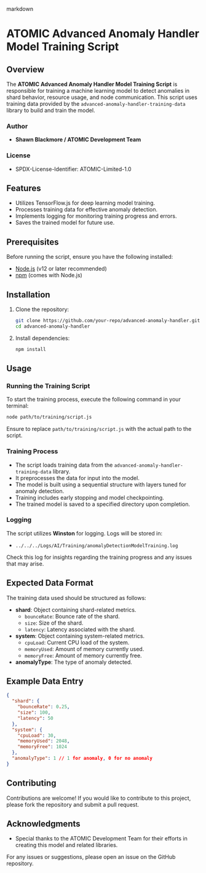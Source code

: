 markdown
# ATOMIC Advanced Anomaly Handler Model Training Script

## Overview

The **ATOMIC Advanced Anomaly Handler Model Training Script** is responsible for training a machine learning model to detect anomalies in shard behavior, resource usage, and node communication. This script uses training data provided by the `advanced-anomaly-handler-training-data` library to build and train the model.

### Author

- **Shawn Blackmore / ATOMIC Development Team**

### License

- SPDX-License-Identifier: ATOMIC-Limited-1.0

## Features

- Utilizes TensorFlow.js for deep learning model training.
- Processes training data for effective anomaly detection.
- Implements logging for monitoring training progress and errors.
- Saves the trained model for future use.

## Prerequisites

Before running the script, ensure you have the following installed:

- [Node.js](https://nodejs.org/) (v12 or later recommended)
- [npm](https://www.npmjs.com/get-npm) (comes with Node.js)

## Installation

1. Clone the repository:

   ```bash
   git clone https://github.com/your-repo/advanced-anomaly-handler.git
   cd advanced-anomaly-handler
   ```

2. Install dependencies:

   ```bash
   npm install
   ```

## Usage

### Running the Training Script

To start the training process, execute the following command in your terminal:

```bash
node path/to/training/script.js
```

Ensure to replace `path/to/training/script.js` with the actual path to the script.

### Training Process

- The script loads training data from the `advanced-anomaly-handler-training-data` library.
- It preprocesses the data for input into the model.
- The model is built using a sequential structure with layers tuned for anomaly detection.
- Training includes early stopping and model checkpointing.
- The trained model is saved to a specified directory upon completion.

### Logging

The script utilizes **Winston** for logging. Logs will be stored in:
- `../../../Logs/AI/Training/anomalyDetectionModelTraining.log`

Check this log for insights regarding the training progress and any issues that may arise.

## Expected Data Format

The training data used should be structured as follows:

- **shard**: Object containing shard-related metrics.
  - `bounceRate`: Bounce rate of the shard.
  - `size`: Size of the shard.
  - `latency`: Latency associated with the shard.
- **system**: Object containing system-related metrics.
  - `cpuLoad`: Current CPU load of the system.
  - `memoryUsed`: Amount of memory currently used.
  - `memoryFree`: Amount of memory currently free.
- **anomalyType**: The type of anomaly detected.

## Example Data Entry

```json
{
  "shard": {
    "bounceRate": 0.25,
    "size": 100,
    "latency": 50
  },
  "system": {
    "cpuLoad": 30,
    "memoryUsed": 2048,
    "memoryFree": 1024
  },
  "anomalyType": 1 // 1 for anomaly, 0 for no anomaly
}
```

## Contributing

Contributions are welcome! If you would like to contribute to this project, please fork the repository and submit a pull request.

## Acknowledgments

- Special thanks to the ATOMIC Development Team for their efforts in creating this model and related libraries.

For any issues or suggestions, please open an issue on the GitHub repository.
